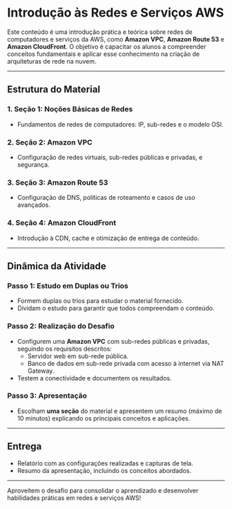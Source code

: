 # **Introdução às Redes e Serviços AWS**

Este conteúdo é uma introdução prática e teórica sobre redes de computadores e serviços da AWS, como **Amazon VPC**, **Amazon Route 53** e **Amazon CloudFront**. O objetivo é capacitar os alunos a compreender conceitos fundamentais e aplicar esse conhecimento na criação de arquiteturas de rede na nuvem.

---

## **Estrutura do Material**

### **1. Seção 1: Noções Básicas de Redes**
- Fundamentos de redes de computadores: IP, sub-redes e o modelo OSI.

### **2. Seção 2: Amazon VPC**
- Configuração de redes virtuais, sub-redes públicas e privadas, e segurança.

### **3. Seção 3: Amazon Route 53**
- Configuração de DNS, políticas de roteamento e casos de uso avançados.

### **4. Seção 4: Amazon CloudFront**
- Introdução à CDN, cache e otimização de entrega de conteúdo.

---

## **Dinâmica da Atividade**

### **Passo 1: Estudo em Duplas ou Trios**
- Formem duplas ou trios para estudar o material fornecido.
- Dividam o estudo para garantir que todos compreendam o conteúdo.

### **Passo 2: Realização do Desafio**
- Configurem uma **Amazon VPC** com sub-redes públicas e privadas, seguindo os requisitos descritos:
  - Servidor web em sub-rede pública.
  - Banco de dados em sub-rede privada com acesso à internet via NAT Gateway.
- Testem a conectividade e documentem os resultados.

### **Passo 3: Apresentação**
- Escolham **uma seção** do material e apresentem um resumo (máximo de 10 minutos) explicando os principais conceitos e aplicações.

---

## **Entrega**
- Relatório com as configurações realizadas e capturas de tela.
- Resumo da apresentação, incluindo os conceitos abordados.

---

Aproveitem o desafio para consolidar o aprendizado e desenvolver habilidades práticas em redes e serviços AWS!
